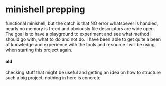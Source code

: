 # minishell prepping

functional minishell, but the catch is that NO error whatsoever is handled, nearly no memory is freed and obviously file descriptors are wide open. The goal is to have a playground to experiment and see what method I should go with, what to do and not do. I have been able to get quite a been of knowledge and experience with the tools and resource I will be using when starting this project again.


#### old
checking stuff that might be useful and getting an idea on how to structure such a big project.
nothing in here is concrete